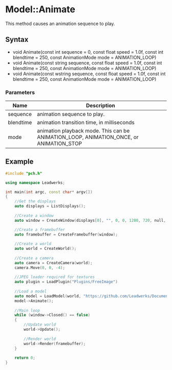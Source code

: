# Model::Animate
This method causes an animation sequence to play.

## Syntax
* void Animate(const int sequence = 0, const float speed = 1.0f, const int blendtime = 250, const AnimationMode mode = ANIMATION_LOOP)
* void Animate(const string sequence, const float speed = 1.0f, const int blendtime = 250, const AnimationMode mode = ANIMATION_LOOP)
* void Animate(const wstring sequence, const float speed = 1.0f, const int blendtime = 250, const AnimationMode mode = ANIMATION_LOOP)

### Parameters
| Name | Description |
| ------ | ------ |
| sequence | animation sequence to play. |
| blendtime | animation transition time, in milliseconds |
| mode | animation playback mode. This can be ANIMATION_LOOP, ANIMATION_ONCE, or ANIMATION_STOP |

## Example
```c++
#include "pch.h"

using namespace Leadwerks;

int main(int argc, const char* argv[])
{
	//Get the displays
	auto displays = ListDisplays();
  
	//Create a window
	auto window = CreateWindow(displays[0], "", 0, 0, 1280, 720, null, WINDOW_CENTER | WINDOW_TITLEBAR);

	//Create a framebuffer
	auto framebuffer = CreateFramebuffer(window);
    
	//Create a world
	auto world = CreateWorld();
    
	//Create a camera
	auto camera = CreateCamera(world);
	camera.Move(0, 0, -4);
  
  	//JPEG loader required for textures
	auto plugin = LoadPlugin("Plugins/FreeImage")
  
  	//Load a model
	auto model = LoadModel(world, "https://github.com/Leadwerks/Documentation/raw/master/Assets/Fox.glb");
	model->Animate();
  
	//Main loop
	while (window->Closed() == false)
	{
		//Update world
		world->Update();
		
		//Render world
		world->Render(framebuffer);
	}
	
	return 0;
}
```
